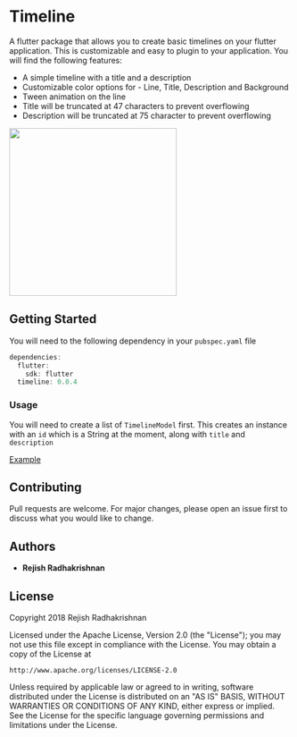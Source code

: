 # Timeline

A flutter package that allows you to create basic timelines on your flutter application. This is customizable and easy to plugin to your application. You will find the following features:

* A simple timeline with a title and a description
* Customizable color options for - Line, Title, Description and Background
* Tween animation on the line
* Title will be truncated at 47 characters to prevent overflowing
* Description will be truncated at 75 character to prevent overflowing

<image src="Timeline.png" height="300em"/>

## Getting Started

You will need to the following dependency in your `pubspec.yaml` file

```dart
dependencies:
  flutter:
    sdk: flutter
  timeline: 0.0.4
```
### Usage

You will need to create a list of `TimelineModel` first. This creates an instance with an `id` which is a String at the moment, along with `title` and `description`

[Example](https://github.com/rejish4gt/flutter-timeline/blob/master/example/example.dart)

## Contributing

Pull requests are welcome. For major changes, please open an issue first to discuss what you would like to change.

## Authors

* **Rejish Radhakrishnan**

## License

Copyright 2018 Rejish Radhakrishnan

Licensed under the Apache License, Version 2.0 (the "License");
you may not use this file except in compliance with the License.
You may obtain a copy of the License at

    http://www.apache.org/licenses/LICENSE-2.0

Unless required by applicable law or agreed to in writing, software
distributed under the License is distributed on an "AS IS" BASIS,
WITHOUT WARRANTIES OR CONDITIONS OF ANY KIND, either express or implied.
See the License for the specific language governing permissions and
limitations under the License.
